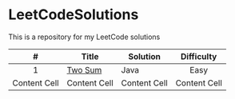 # LeetCodeSolutions

This is a repository for my LeetCode solutions

| # | Title | Solution | Difficulty |
| :---: | ------------- | ------------- | :---: |
| 1 | [Two Sum](https://leetcode.com/problems/two-sum/) | Java | Easy |
| Content Cell  | Content Cell  | Content Cell  | Content Cell  |



